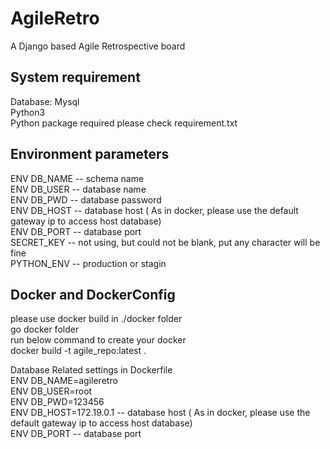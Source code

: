 # AgileRetro
A Django based Agile Retrospective board

## System requirement
Database: Mysql<br/>
Python3<br/>
Python package required please check requirement.txt

## Environment parameters
ENV DB_NAME -- schema name<br/>
ENV DB_USER -- database name<br/>
ENV DB_PWD -- database password<br/>
ENV DB_HOST -- database host ( As in docker, please use the default gateway ip to access host database)<br/>
ENV DB_PORT -- database port<br/>
SECRET_KEY -- not using, but could not be blank, put any character will be fine<br/>
PYTHON_ENV -- production or stagin<br/>

## Docker and DockerConfig
please use docker build in ./docker folder<br/>
go docker folder<br/>
run below command to create your docker<br/>
docker build -t agile_repo:latest .

Database Related settings in Dockerfile<br/>
ENV DB_NAME=agileretro<br/>
ENV DB_USER=root<br/>
ENV DB_PWD=123456<br/>
ENV DB_HOST=172.19.0.1  -- database host ( As in docker, please use the default gateway ip to access host database)<br/>
ENV DB_PORT -- database port<br/>
